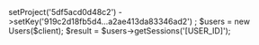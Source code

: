 <?php

use Appwrite\Client;
use Appwrite\Services\Users;

$client = new Client();

$client
    ->setProject('5df5acd0d48c2')
    ->setKey('919c2d18fb5d4...a2ae413da83346ad2')
;

$users = new Users($client);

$result = $users->getSessions('[USER_ID]');